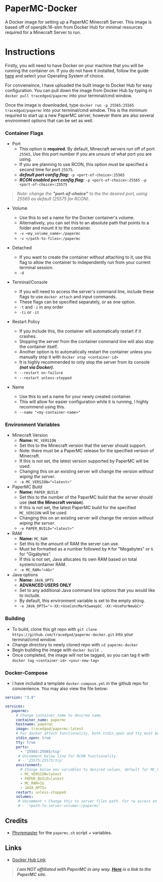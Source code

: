 # PaperMC-Docker
A Docker image for setting up a PaperMC Minecraft Server. This image is based off of openjdk:16-slim from Docker Hub for minimal resources required for a Minecraft Server to run.

# Instructions

Firstly, you will need to have Docker on your machine that you will be running the container on. If you do not have it installed, follow the guide [here](https://docs.docker.com/get-docker/) and select your Operating System of choice.

For convieneince, I have uploaded the built image to Docker Hub for easy configuration. You can pull down the image from Docker Hub by typing in `docker pull tracedgod/papermc` into your terminal/cmd window.

Once the image is downloaded, type `docker run -p 25565:25565 tracedgod/papermc` into your terminal/cmd window. This is the minimum required to start up a new PaperMC server, however there are also several environment options that can be set as well.

### Container Flags

- Port
  - This option is __required__. By default, Minecraft servers run off of port `25565`, Use this port number if you are unsure of what port you are using.
  - If you are planning to use RCON, this option must be specified a second time for port `25575`.
  - *__default port config flag:__* `-p <port-of-choice>:25565`
  - *__RCON enabled port config flag:__* `-p <port-of-choice>:25565 -p <port-of-choice>:25575`
> *Note: change the __"port-of-choice"__ to the the desired port, using 25565 as default (25575 for RCON).*

- Volume
  - Use this to set a name for the Docker container's volume.
  - Alternatively, you can set this to an absolute path that points to a folder and mount it to the container.
  - `-v <my_volume_name>:/papermc`
  - `-v </path-to-files>:/papermc`

- Detached
  - If you want to create the container without attaching to it, use this flag to allow the container to independently run from your current terminal session.
  - `-d`

- Terminal/Console
  - If you will need to access the server's command line, include these flags to use `docker attach` and input commands.
  - These flags can be specified separately, or as one option.
  - `-t` and `-i` in any order
  - `-ti` or `-it`

- Restart Policy
  - If you include this, the container will automatically restart if it crashes.
  - Stopping the server from the container command line will also stop the container itself.
  - Another option is to automatically restart the container unless you manually stop it with `docker stop <container-id>`
  - It is highly recommended to only stop the server from its console __*(not via Docker)*__.
  - `--restart on-failure`
  - `--restart unless-stopped`

- Name
  - Use this to set a name for your newly created container.
  - This will allow for easier configuration while it is running, I highly recommend using this.
  - `--name "<my-container-name>"`

### Environment Variables

- Minecraft Version
  - **Name:** `MC_VERSION`
  - Set this to the Minecraft version that the server should support.
  - Note: there must be a PaperMC release for the specified version of Minecraft.
  - If this is not set, the latest version supported by PaperMC will be used.
  - Changing this on an existing server will change the version *without wiping the server*.
  - `-e MC_VERSION="<latest>"`
- PaperMC Build
  - **Name:** `PAPER_BUILD`
  - Set this to the number of the PaperMC build that the server should use (**not the Minecraft version**).
  - If this is not set, the latest PaperMC build for the specified `MC_VERSION` will be used.
  - Changing this on an existing server will change the version *without wiping the server*.
  - `-e PAPER_BUILD="<latest>"`
- RAM
  - **Name:** `MC_RAM`
  - Set this to the amount of RAM the server can use.
  - Must be formatted as a number followed by `M` for "Megabytes" or `G` for "Gigabytes".
  - If this is not set, Java allocates its own RAM based on total system/container RAM.
  - `-e MC_RAM="<4G>"`
- Java options
  - **Name:** `JAVA_OPTS`
  - **ADVANCED USERS ONLY**
  - Set to any additional Java command line options that you would like to include.
  - By default, this environment variable is set to the empty string.
  - `-e JAVA_OPTS="<-XX:+UseConcMarkSweepGC -XX:+UseParNewGC>"`

### Building
  - To build, clone this git repo with `git clone https://github.com/tracedgod/papermc-docker.git` into your terminal/cmd window.
  - Change directory to newly cloned repo with `cd papermc-docker`
  - Begin building the image with `docker build .`
  - Once completed, the image will not be tagged, so you can tag it with `docker tag <container-id> <your-new-tag>`

### Docker-Compose
  - I have included a template `docker-compose.yml` in the github repo for convienience. You may also view the file below:
```yaml
version: "3.8"

services:
   papermc:
     # Change container_name to desired name.
     container_name: papermc
     hostname: papermc
     image: tracedgod/papermc:latest
     # For docker attach functionality, both stdin_open and tty must be set to true.
     stdin_open: true
     tty: true
     ports:
       - '25565:25565/tcp'
      # Uncomment below line for RCON functionality.
      # - '25575:25575/tcp'
     environment:
       # Change below env variables to desired values, default for MC_VERSION + PAPER_BUILD is latest, MC_RAM + JAVA_OPTS are optional.
       - MC_VERSION=latest
       - PAPER_BUILD=latest
       - MC_RAM=1G
       - JAVA_OPTS=
     restart: unless-stopped
     volumes:
      # Uncomment + Change this to server files path. For rw access on host, create a new group with GID 5000 and add yourself to said group.
      # - '<path-to-server-volume>:/papermc'
```


## Credits

  - [Phyremaster](https://github.com/Phyremaster/papermc-docker) for the `papermc.sh` script + variables.

## Links 

  - [Docker Hub Link](https://hub.docker.com/r/tracedgod/papermc)

>__*I am **NOT** affiliated with PaperMC in any way. [Here](https://papermc.io/) is a link to the PaperMC site.*__
